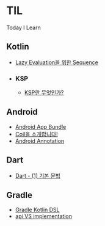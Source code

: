 # TIL
Today I Learn
<br>

## Kotlin
- [Lazy Evaluation을 위한 Sequence](https://github.com/mdb1217/TIL/blob/main/Kotlin/Sequence%20For%20Lazy%20Evaluation.md)
- ### KSP
  - [KSP란 무엇인가?](https://github.com/mdb1217/TIL/blob/main/Kotlin/KSP/What%20Is%20KSP.md)

## Android
- [Android App Bundle](https://github.com/mdb1217/TIL/blob/main/Android/Android%20App%20Bundle.md)
- [Coil을 소개합니다!](https://github.com/mdb1217/TIL/blob/main/Android/Introduce%20Coil.md)
- [Android Annotation](https://github.com/mdb1217/TIL/blob/main/Android/Android%20Annotation.md)

## Dart
- [Dart - (1) 기본 문법](https://github.com/mdb1217/TIL/blob/main/Dart/Dart%20-%20(1)%20Basic%20Grammar.md)

## Gradle
- [Gradle Kotlin DSL](https://github.com/mdb1217/TIL/blob/main/Gradle/Gradle%20Kotlin%20DSL.md)
- [api VS implementation](https://github.com/mdb1217/TIL/blob/main/Gradle/api%20VS%20implementation.md)
